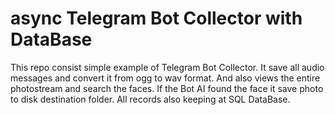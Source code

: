 # async Telegram Bot Collector with DataBase
This repo consist simple example of Telegram Bot Collector. It save all audio messages and convert it from ogg to wav format. And also views the entire photostream and search the faces. If the Bot AI found the face it save photo to disk destination folder. All records also keeping at SQL DataBase.